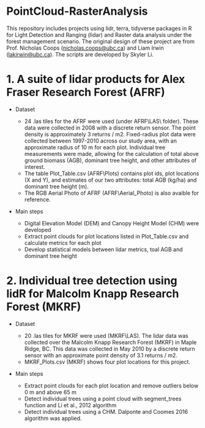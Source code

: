 # PointCloud-RasterAnalysis
This repository includes projects using lidr, terra, tidyverse packages in R for Light Detection and Ranging (lidar) and Raster data analysis under the forest management scenario. The original design of these project are from Prof. Nicholas Coops (nicholas.coops@ubc.ca) and Liam Irwin (lakirwin@ubc.ca). The scripts are developed by Skyler Li.

# 1. A suite of lidar products for Alex Fraser Research Forest (AFRF)
- Dataset
  - 24 .las tiles for the AFRF were used (under AFRF\LAS\ folder). These data were collected in 2008 with a discrete return sensor. The point density is approximately 3 returns / m2. Fixed-radius plot data were collected between 1997-2010 across our study area, with an approximate radius of 10 m for each plot. Individual tree measurements were made, allowing for the calculation of total above ground biomass (AGB), dominant tree height, and other attributes of interest.
  - The table Plot_Table.csv (AFRF\Plots\) contains plot ids, plot locations (X and Y), and estimates of our two attributes: total AGB (kg/ha) and dominant tree height (m).
  - The RGB Aerial Photo of AFRF (AFRF\Aerial_Photo\) is also avaible for reference.

- Main steps
  - Digital Elevation Model (DEM) and Canopy Height Model (CHM) were developed
  - Extract point clouds for plot locations listed in Plot_Table.csv and calculate metrics for each plot
  - Develop statistical models between lidar metrics, toal AGB and dominant tree height

# 2. Individual tree detection using lidR for Malcolm Knapp Research Forest (MKRF)
- Dataset
  - 20 .las tiles for MKRF were used (MKRF\LAS\). The lidar data was collected over the Malcolm Knapp Research Forest (MKRF) in Maple Ridge, BC. This data was collected in May 2010 by a discrete return sensor with an approximate point density of 3.1 returns / m2.
  - MKRF_Plots.csv (MKRF\) shows four plot locations for this project.

- Main steps
  - Extract point clouds for each plot location and remove outliers below 0 m and above 65 m
  - Detect individual trees using a point cloud with segment_trees function and Li et al., 2012 algorithm
  - Detect individual trees using a CHM. Dalponte and Coomes 2016 algorithm was applied.

